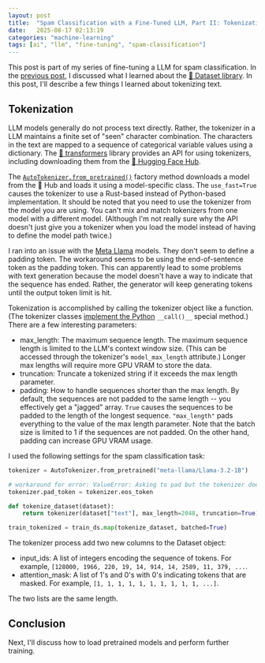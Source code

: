 ```yaml
---
layout: post
title:  "Spam Classification with a Fine-Tuned LLM, Part II: Tokenization"
date:   2025-08-17 02:13:19
categories: "machine-learning"
tags: [ai", "llm", "fine-tuning", "spam-classification"]
---
```


This post is part of my series of fine-tuning a LLM for spam classification.  In the [previous post](https://rnowling.github.io/machine-learning/2025/08/17/spam-classification-fine-tuned-llm-part-i.html),
I discussed what I learned about the [🤗 Dataset library](https://huggingface.co/docs/datasets/index).  In this post, I'll describe a few
things I learned about tokenizing text.

## Tokenization
LLM models generally do not process text directly.  Rather, the tokenizer in a LLM maintains a finite set of "seen" character combination.
The characters in the text are mapped to a sequence of categorical variable values using a dictionary.  The [🤗 transformers](https://huggingface.co/docs/transformers/index)
library provides an API for using tokenizers, including downloading
them from the [🤗 Hugging Face Hub](https://huggingface.co/).

The [`AutoTokenizer.from_pretrained()`](https://huggingface.co/docs/transformers/model_doc/auto#transformers.AutoTokenizer)
factory method downloads a model from the 🤗 Hub and loads it using a model-specific class. The `use_fast=True` causes the tokenizer
to use a Rust-based instead of Python-based implementation.  It should be noted that you need to use the tokenizer from the model
you are using.  You can't mix and match tokenizers from one model with a different model.  (Although I'm not really sure why
the API doesn't just give you a tokenizer when you load the model instead of having to define the model path twice.)

I ran into an issue with the [Meta Llama](https://www.llama.com/) models.  They don't seem to define a padding token. The workaround
seems to be using the end-of-sentence token as the padding token.  This can apparently lead to some problems with text generation
because the model doesn't have a way to indicate that the sequence has ended.  Rather, the generator will keep generating tokens
until the output token limit is hit.

Tokenization is accomplished by calling the tokenizer object like a function. (The tokenizer classes [implement the Python](https://huggingface.co/docs/transformers/en/main_classes/tokenizer#transformers.PreTrainedTokenizer.__call__)
`__call()__` special method.)  There are a few interesting parameters:

* max_length: The maximum sequence length.  The maximum sequence length is limited to the LLM's context window size. (This can be
  accessed through the tokenizer's `model_max_length` attribute.)  Longer max lengths will require more GPU VRAM to store the data.
* truncation: Truncate a tokenized string if it exceeds the max length parameter.
* padding: How to handle sequences shorter than the max length.  By default, the sequences are not padded to the same length --
  you effectively get a "jagged" array.  `True` causes the sequences to be padded to the length of the longest sequence. `"max_length"`
  pads everything to the value of the max length parameter.  Note that the batch size is limited to 1 if the sequences are not padded.
  On the other hand, padding can increase GPU VRAM usage.

I used the following settings for the spam classification task:

```python
tokenizer = AutoTokenizer.from_pretrained("meta-llama/Llama-3.2-1B")

# workaround for error: ValueError: Asking to pad but the tokenizer does not have a padding token.
tokenizer.pad_token = tokenizer.eos_token

def tokenize_dataset(dataset):
    return tokenizer(dataset["text"], max_length=2048, truncation=True)

train_tokenized = train_ds.map(tokenize_dataset, batched=True)
```

The tokenizer process add two new columns to the Dataset object:

* input_ids: A list of integers encoding the sequence of tokens. For example, `[128000, 1966, 220, 19, 14, 914, 14, 2589, 11, 379, ...`.
* attention_mask: A list of 1's and 0's with 0's indicating tokens that are masked. For example, `[1, 1, 1, 1, 1, 1, 1, 1, 1, 1, ...]`.

The two lists are the same length.

## Conclusion
Next, I'll discuss how to load pretrained models and perform further training.
